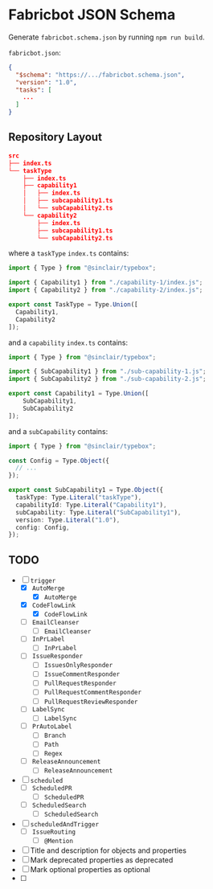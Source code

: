 # Fabricbot JSON Schema

Generate `fabricbot.schema.json` by running `npm run build`.

`fabricbot.json`:
```json
{
  "$schema": "https://.../fabricbot.schema.json",
  "version": "1.0",
  "tasks": [
    ...
  ]
}
```

## Repository Layout

```json
src
├── index.ts
└── taskType
    ├── index.ts
    ├── capability1
    │   ├── index.ts
    │   ├── subcapability1.ts 
    │   └── subCapability2.ts
    └── capability2
        ├── index.ts
        ├── subcapability1.ts
        └── subCapability2.ts
```

where a `taskType` `index.ts` contains:

```ts
import { Type } from "@sinclair/typebox";

import { Capability1 } from "./capability-1/index.js";
import { Capability2 } from "./capability-2/index.js";

export const TaskType = Type.Union([
  Capability1,
  Capability2
]);
```

and a `capability` `index.ts` contains:

```ts
import { Type } from "@sinclair/typebox";

import { SubCapability1 } from "./sub-capability-1.js";
import { SubCapability2 } from "./sub-capability-2.js";

export const Capability1 = Type.Union([
    SubCapability1,
    SubCapability2
]);
```

and a `subCapability` contains:

```ts
import { Type } from "@sinclair/typebox";

const Config = Type.Object({
  // ...
});

export const SubCapability1 = Type.Object({
  taskType: Type.Literal("taskType"),
  capabilityId: Type.Literal("Capability1"),
  subCapability: Type.Literal("SubCapability1"),
  version: Type.Literal("1.0"),
  config: Config,
});
```

## TODO

- [ ] `trigger`
  - [x] `AutoMerge`
    - [x] `AutoMerge`
  - [x] `CodeFlowLink`
    - [x] `CodeFlowLink`
  - [ ] `EmailCleanser`
    - [ ] `EmailCleanser`
  - [ ] `InPrLabel`
    - [ ] `InPrLabel`
  - [ ] `IssueResponder`
    - [ ] `IssuesOnlyResponder`
    - [ ] `IssueCommentResponder`
    - [ ] `PullRequestResponder`
    - [ ] `PullRequestCommentResponder`
    - [ ] `PullRequestReviewResponder`
  - [ ] `LabelSync`
    - [ ] `LabelSync`
  - [ ] `PrAutoLabel`
    - [ ] `Branch`
    - [ ] `Path`
    - [ ] `Regex`
  - [ ] `ReleaseAnnouncement`
    - [ ] `ReleaseAnnouncement` 
- [ ] `scheduled`
  - [ ] `ScheduledPR`
    - [ ] `ScheduledPR`
  - [ ] `ScheduledSearch`
    - [ ] `ScheduledSearch`
- [ ] `scheduledAndTrigger`
  - [ ] `IssueRouting`
    - [ ] `@Mention`

- [ ] Title and description for objects and properties
- [ ] Mark deprecated properties as deprecated
- [ ] Mark optional properties as optional
- [ ] 